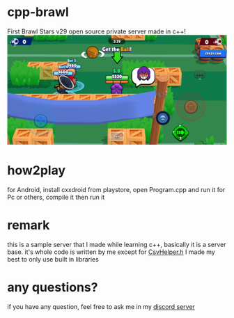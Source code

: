 # cpp-brawl
First Brawl Stars v29 open source private server made in c++! 
![GamePlay](GamePlay/gameplay.jpg)
# how2play
for Android, install cxxdroid from playstore, open Program.cpp and run it
for Pc or others, compile it then run it
# remark
this is a sample server that I made while learning c++, basically it is a server base.
it's whole code is written by me except for [CsvHelper.h](https://github.com/ben-strasser/fast-cpp-csv-parser) 
I made my best to only use built in libraries
# any questions? 
if you have any question, feel free to ask me in my [discord server](https://discord.gg/b2ejYcJjqA)
